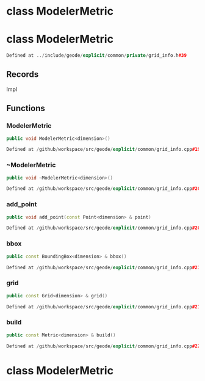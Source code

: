 # class ModelerMetric

# class ModelerMetric

```cpp
Defined at ../include/geode/explicit/common/private/grid_info.h#39
```

## Records

Impl



## Functions

### ModelerMetric

```cpp
public void ModelerMetric<dimension>()
```

```cpp
Defined at /github/workspace/src/geode/explicit/common/grid_info.cpp#196
```

### ~ModelerMetric

```cpp
public void ~ModelerMetric<dimension>()
```

```cpp
Defined at /github/workspace/src/geode/explicit/common/grid_info.cpp#201
```

### add_point

```cpp
public void add_point(const Point<dimension> & point)
```

```cpp
Defined at /github/workspace/src/geode/explicit/common/grid_info.cpp#206
```

### bbox

```cpp
public const BoundingBox<dimension> & bbox()
```

```cpp
Defined at /github/workspace/src/geode/explicit/common/grid_info.cpp#213
```

### grid

```cpp
public const Grid<dimension> & grid()
```

```cpp
Defined at /github/workspace/src/geode/explicit/common/grid_info.cpp#219
```

### build

```cpp
public const Metric<dimension> & build()
```

```cpp
Defined at /github/workspace/src/geode/explicit/common/grid_info.cpp#225
```



# class ModelerMetric

